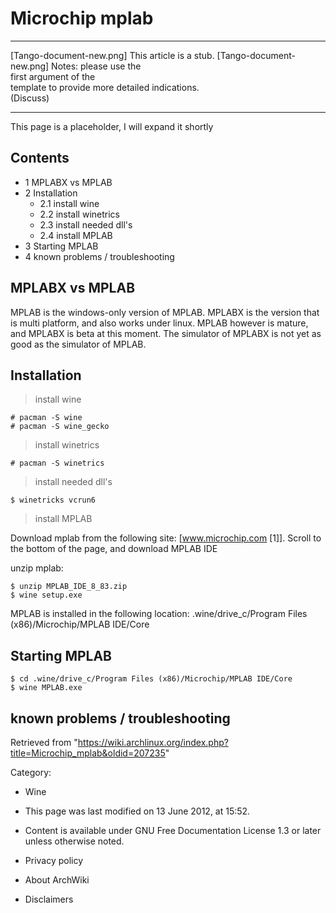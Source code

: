 Microchip mplab
===============

  ------------------------ ------------------------ ------------------------
  [Tango-document-new.png] This article is a stub.  [Tango-document-new.png]
                           Notes: please use the    
                           first argument of the    
                           template to provide more 
                           detailed indications.    
                           (Discuss)                
  ------------------------ ------------------------ ------------------------

This page is a placeholder, I will expand it shortly

Contents
--------

-   1 MPLABX vs MPLAB
-   2 Installation
    -   2.1 install wine
    -   2.2 install winetrics
    -   2.3 install needed dll's
    -   2.4 install MPLAB
-   3 Starting MPLAB
-   4 known problems / troubleshooting

MPLABX vs MPLAB
---------------

MPLAB is the windows-only version of MPLAB. MPLABX is the version that
is multi platform, and also works under linux. MPLAB however is mature,
and MPLABX is beta at this moment. The simulator of MPLABX is not yet as
good as the simulator of MPLAB.

Installation
------------

> install wine

    # pacman -S wine
    # pacman -S wine_gecko

> install winetrics

    # pacman -S winetrics 

> install needed dll's

    $ winetricks vcrun6

> install MPLAB

Download mplab from the following site: [www.microchip.com [1]]. Scroll
to the bottom of the page, and download MPLAB IDE

unzip mplab:

    $ unzip MPLAB_IDE_8_83.zip
    $ wine setup.exe

MPLAB is installed in the following location: .wine/drive_c/Program
Files (x86)/Microchip/MPLAB IDE/Core

Starting MPLAB
--------------

    $ cd .wine/drive_c/Program Files (x86)/Microchip/MPLAB IDE/Core
    $ wine MPLAB.exe

known problems / troubleshooting
--------------------------------

Retrieved from
"https://wiki.archlinux.org/index.php?title=Microchip_mplab&oldid=207235"

Category:

-   Wine

-   This page was last modified on 13 June 2012, at 15:52.
-   Content is available under GNU Free Documentation License 1.3 or
    later unless otherwise noted.
-   Privacy policy
-   About ArchWiki
-   Disclaimers
